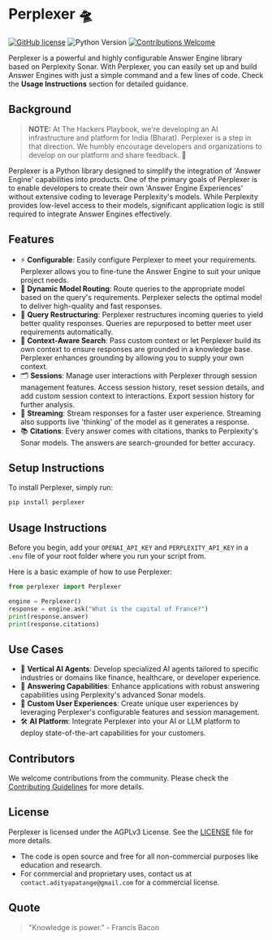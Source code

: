 # Perplexer 🛸

[![GitHub license](https://img.shields.io/badge/license-AGPLv3-blue)](#license)
![Python Version](https://img.shields.io/badge/python-3.8%2B-blue)
[![Contributions Welcome](https://img.shields.io/badge/contributions-welcome-brightgreen)](#contributors)

Perplexer is a powerful and highly configurable Answer Engine library based on Perplexity Sonar. With Perplexer, you can easily set up and build Answer Engines with just a simple command and a few lines of code. Check the **Usage Instructions** section for detailed guidance.

## Background

> **NOTE:** At The Hackers Playbook, we're developing an AI infrastructure and platform for India (Bharat). Perplexer is a step in that direction. We humbly encourage developers and organizations to develop on our platform and share feedback. 🚀

Perplexer is a Python library designed to simplify the integration of 'Answer Engine' capabilities into products. One of the primary goals of Perplexer is to enable developers to create their own 'Answer Engine Experiences' without extensive coding to leverage Perplexity's models. While Perplexity provides low-level access to their models, significant application logic is still required to integrate Answer Engines effectively.

## Features

- ⚡️ **Configurable**: Easily configure Perplexer to meet your requirements. Perplexer allows you to fine-tune the Answer Engine to suit your unique project needs.
- 🚦 **Dynamic Model Routing**: Route queries to the appropriate model based on the query's requirements. Perplexer selects the optimal model to deliver high-quality and fast responses.
- 🗼 **Query Restructuring**: Perplexer restructures incoming queries to yield better quality responses. Queries are repurposed to better meet user requirements automatically.
- 🧊 **Context-Aware Search**: Pass custom context or let Perplexer build its own context to ensure responses are grounded in a knowledge base. Perplexer enhances grounding by allowing you to supply your own context.
- 🗂️ **Sessions**: Manage user interactions with Perplexer through session management features. Access session history, reset session details, and add custom session context to interactions. Export session history for further analysis.
- 🚀 **Streaming**: Stream responses for a faster user experience. Streaming also supports live 'thinking' of the model as it generates a response.
- 📚 **Citations**: Every answer comes with citations, thanks to Perplexity's Sonar models. The answers are search-grounded for better accuracy.

## Setup Instructions

To install Perplexer, simply run:

```bash
pip install perplexer
```

## Usage Instructions

Before you begin, add your `OPENAI_API_KEY` and `PERPLEXITY_API_KEY` in a `.env` file of your root folder where you run your script from.

Here is a basic example of how to use Perplexer:

```python
from perplexer import Perplexer

engine = Perplexer()
response = engine.ask("What is the capital of France?")
print(response.answer)
print(response.citations)
```

## Use Cases

- 🤖 **Vertical AI Agents**: Develop specialized AI agents tailored to specific industries or domains like finance, healthcare, or developer experience.
- 🧠 **Answering Capabilities**: Enhance applications with robust answering capabilities using Perplexity's advanced Sonar models.
- 🎨 **Custom User Experiences**: Create unique user experiences by leveraging Perplexer's configurable features and session management.
- 🛠️ **AI Platform**: Integrate Perplexer into your AI or LLM platform to deploy state-of-the-art capabilities for your customers.

## Contributors

We welcome contributions from the community. Please check the [Contributing Guidelines](CONTRIBUTING.md) for more details.

## License

Perplexer is licensed under the AGPLv3 License. See the [LICENSE](LICENSE) file for more details.

- The code is open source and free for all non-commercial purposes like education and research.
- For commercial and proprietary uses, contact us at `contact.adityapatange@gmail.com` for a commercial license.

## Quote

> "Knowledge is power." - Francis Bacon
